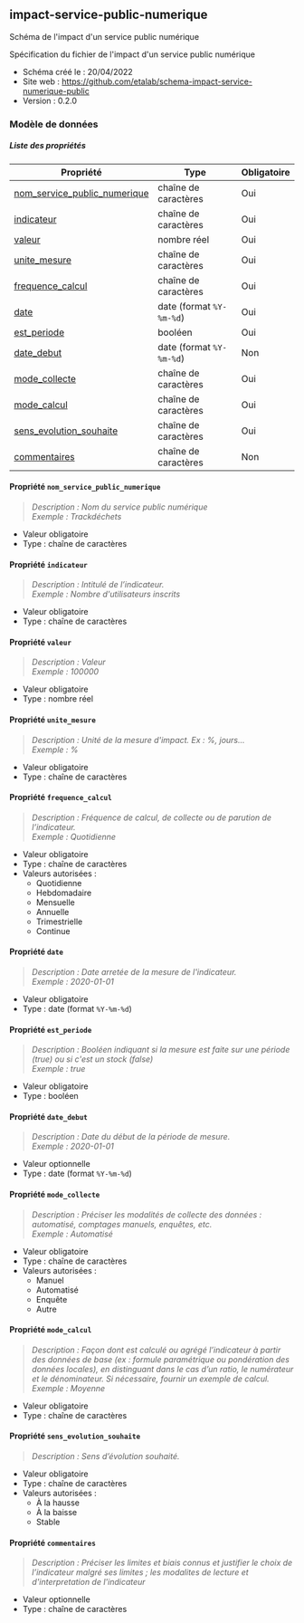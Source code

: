 <MenuSchema />

## impact-service-public-numerique

Schéma de l'impact d'un service public numérique

Spécification du fichier de l'impact d'un service public numérique

- Schéma créé le : 20/04/2022
- Site web : https://github.com/etalab/schema-impact-service-numerique-public
- Version : 0.2.0

### Modèle de données


##### Liste des propriétés

| Propriété | Type | Obligatoire |
| -- | -- | -- |
| [nom_service_public_numerique](#propriete-nom-service-public-numerique) | chaîne de caractères  | Oui |
| [indicateur](#propriete-indicateur) | chaîne de caractères  | Oui |
| [valeur](#propriete-valeur) | nombre réel  | Oui |
| [unite_mesure](#propriete-unite-mesure) | chaîne de caractères  | Oui |
| [frequence_calcul](#propriete-frequence-calcul) | chaîne de caractères  | Oui |
| [date](#propriete-date) | date (format `%Y-%m-%d`) | Oui |
| [est_periode](#propriete-est-periode) | booléen  | Oui |
| [date_debut](#propriete-date-debut) | date (format `%Y-%m-%d`) | Non |
| [mode_collecte](#propriete-mode-collecte) | chaîne de caractères  | Oui |
| [mode_calcul](#propriete-mode-calcul) | chaîne de caractères  | Oui |
| [sens_evolution_souhaite](#propriete-sens-evolution-souhaite) | chaîne de caractères  | Oui |
| [commentaires](#propriete-commentaires) | chaîne de caractères  | Non |

#### Propriété `nom_service_public_numerique`

> *Description : Nom du service public numérique*<br/>*Exemple : Trackdéchets*
- Valeur obligatoire
- Type : chaîne de caractères

#### Propriété `indicateur`

> *Description : Intitulé de l’indicateur.*<br/>*Exemple : Nombre d'utilisateurs inscrits*
- Valeur obligatoire
- Type : chaîne de caractères

#### Propriété `valeur`

> *Description : Valeur*<br/>*Exemple : 100000*
- Valeur obligatoire
- Type : nombre réel

#### Propriété `unite_mesure`

> *Description : Unité de la mesure d'impact. Ex : %, jours...*<br/>*Exemple : %*
- Valeur obligatoire
- Type : chaîne de caractères

#### Propriété `frequence_calcul`

> *Description : Fréquence de calcul, de collecte ou de parution de l’indicateur.*<br/>*Exemple : Quotidienne*
- Valeur obligatoire
- Type : chaîne de caractères
- Valeurs autorisées : 
    - Quotidienne
    - Hebdomadaire
    - Mensuelle
    - Annuelle
    - Trimestrielle
    - Continue

#### Propriété `date`

> *Description : Date arretée de la mesure de l'indicateur.*<br/>*Exemple : 2020-01-01*
- Valeur obligatoire
- Type : date (format `%Y-%m-%d`)

#### Propriété `est_periode`

> *Description : Booléen indiquant si la mesure est faite sur une période (true) ou si c'est un stock (false)*<br/>*Exemple : true*
- Valeur obligatoire
- Type : booléen

#### Propriété `date_debut`

> *Description : Date du début de la période de mesure.*<br/>*Exemple : 2020-01-01*
- Valeur optionnelle
- Type : date (format `%Y-%m-%d`)

#### Propriété `mode_collecte`

> *Description : Préciser les modalités de collecte des données : automatisé, comptages manuels, enquêtes, etc.*<br/>*Exemple : Automatisé*
- Valeur obligatoire
- Type : chaîne de caractères
- Valeurs autorisées : 
    - Manuel
    - Automatisé
    - Enquête
    - Autre

#### Propriété `mode_calcul`

> *Description : Façon dont est calculé ou agrégé l’indicateur à partir des données de base (ex : formule paramétrique ou pondération des données locales), en distinguant dans le cas d’un ratio, le numérateur et le dénominateur. Si nécessaire, fournir un exemple de calcul.*<br/>*Exemple : Moyenne*
- Valeur obligatoire
- Type : chaîne de caractères

#### Propriété `sens_evolution_souhaite`

> *Description : Sens d’évolution souhaité.*
- Valeur obligatoire
- Type : chaîne de caractères
- Valeurs autorisées : 
    - À la hausse
    - À la baisse
    - Stable

#### Propriété `commentaires`

> *Description : Préciser les limites et biais connus et justifier le choix de l’indicateur malgré ses limites ; les modalites de lecture et d'interpretation de l'indicateur*
- Valeur optionnelle
- Type : chaîne de caractères
